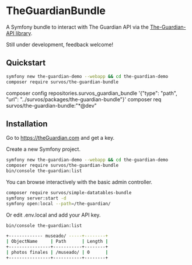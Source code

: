 # TheGuardianBundle

A Symfony bundle to interact with The Guardian API  via the [The-Guardian-API library](nonsoniyi/the-guardian-api-client).

Still under development, feedback welcome!  

## Quickstart
```bash
symfony new the-guardian-demo --webapp && cd the-guardian-demo
composer require survos/the-guardian-bundle
```

composer config repositories.survos_guardian_bundle '{"type": "path", "url": "../survos/packages/the-guardian-bundle"}'
composer req survos/the-guardian-bundle:"*@dev"



## Installation

Go to https://theGuardian.com and get a key.

Create a new Symfony project.

```bash
symfony new the-guardian-demo --webapp && cd the-guardian-demo
composer require survos/the-guardian-bundle
bin/console the-guardian:list
```

You can browse interactively with the basic admin controller.

```bash
composer require survos/simple-datatables-bundle
symfony server:start -d
symfony open:local --path=/the-guardian/
```

Or edit .env.local and add your API key.


```bash
bin/console the-guardian:list 
```

```bash
+------------- museado/ -----+--------+
| ObjectName     | Path      | Length |
+----------------+-----------+--------+
| photos finales | /museado/ | 0      |
+----------------+-----------+--------+


```

